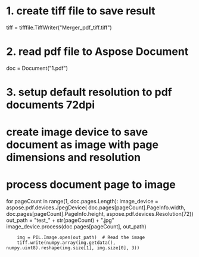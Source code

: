
# 1. create tiff file to save result
tiff = tifffile.TiffWriter("Merger_pdf_tiff.tiff")

# 2. read pdf file to Aspose Document
doc = Document("1.pdf")

# 3. setup default resolution to pdf documents 72dpi
# create image device to save document as image with page dimensions and resolution
# process document page to image
for pageCount in range(1, doc.pages.Length):
        image_device = aspose.pdf.devices.JpegDevice(
            doc.pages[pageCount].PageInfo.width, doc.pages[pageCount].PageInfo.height, aspose.pdf.devices.Resolution(72))
        out_path = "test_" + str(pageCount) + ".jpg"
        image_device.process(doc.pages[pageCount], out_path)

        img = PIL.Image.open(out_path)  # Read the image
        tiff.write(numpy.array(img.getdata(), numpy.uint8).reshape(img.size[1], img.size[0], 3))
```